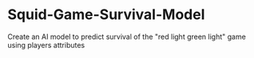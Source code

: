 # Squid-Game-Survival-Model
Create an AI model to predict survival of the "red light green light" game using players attributes 
